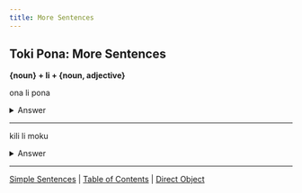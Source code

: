 ```yaml
---
title: More Sentences
---
```


## Toki Pona: More Sentences

**{noun} + li + {noun, adjective}**  

ona li pona 
<details>
<summary>Answer</summary>

She is good.  
</details>

---

kili li moku 
<details>
<summary>Answer</summary>

Fruit is food.  
</details>

---

[Simple Sentences](02SimpleSentences.md) | [Table of Contents](toc.md) | [Direct Object](04DirectObject.md)
